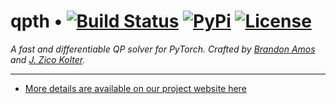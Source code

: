 # qpth • [![Build Status][travis-image]][travis] [![PyPi][pypi-image]][pypi] [![License][license-image]][license]

[travis-image]: https://travis-ci.org/locuslab/qpth.png?branch=master
[travis]: http://travis-ci.org/locuslab/qpth

[pypi-image]: https://img.shields.io/pypi/v/qpth.svg
[pypi]: https://pypi.python.org/pypi/qpth

[license-image]: http://img.shields.io/badge/license-Apache--2-blue.svg?style=flat
[license]: LICENSE

*A fast and differentiable QP solver for PyTorch.
Crafted by [Brandon Amos](http://bamos.github.io) and
[J. Zico Kolter](http://zicokolter.com).*

---

+ [More details are available on our project website here](http://locuslab.github.io/qpth)
